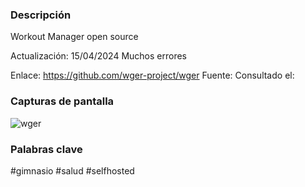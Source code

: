 ### Descripción
Workout Manager open source


Actualización: 15/04/2024 Muchos errores

Enlace: https://github.com/wger-project/wger
Fuente: 
Consultado el: 
### Capturas de pantalla
![wger](https://raw.githubusercontent.com/wger-project/wger/master/wger/software/static/images/screens-3.png)

### Palabras clave
#gimnasio #salud #selfhosted 